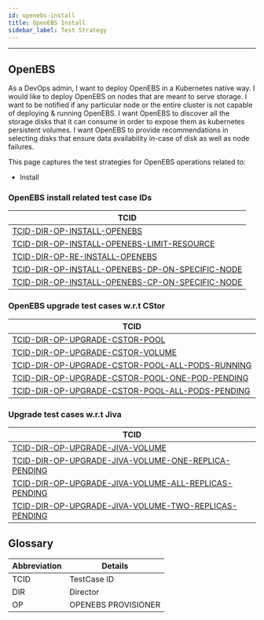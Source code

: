 ```yaml
---
id: openebs-install
title: OpenEBS Install
sidebar_label: Test Strategy
---
```

------

## OpenEBS
As a DevOps admin, I want to deploy OpenEBS in a Kubernetes native way. I would like to deploy OpenEBS on nodes that are meant to serve storage. I want to be notified if any particular node or the entire cluster is not capable of deploying & running OpenEBS. I want OpenEBS to discover all the storage disks that it can consume in order to expose them as kubernetes persistent volumes. I want OpenEBS to provide recommendations in selecting disks that ensure data availability in-case of disk as well as node failures.

This page captures the test strategies for OpenEBS operations related to:
- Install


### OpenEBS install related test case IDs

| TCID                                                                                      |
| ----------------------------------------------------------------------------------------  |
| [TCID-DIR-OP-INSTALL-OPENEBS](TCID-DIR-OP-INSTALL-OPENEBS)                                |
| [TCID-DIR-OP-INSTALL-OPENEBS-LIMIT-RESOURCE](TCID-DIR-OP-INSTALL-OPENEBS-LIMIT-RESOURCE)  |
| [TCID-DIR-OP-RE-INSTALL-OPENEBS](TCID-DIR-OP-RE-INSTALL-OPENEBS)                          |
| [TCID-DIR-OP-INSTALL-OPENEBS-DP-ON-SPECIFIC-NODE](TCID-DIR-OP-INSTALL-OPENEBS-DP-ON-SPECIFIC-NODE)|
| [TCID-DIR-OP-INSTALL-OPENEBS-CP-ON-SPECIFIC-NODE](TCID-DIR-OP-INSTALL-OPENEBS-CP-ON-SPECIFIC-NODE)|

### OpenEBS upgrade test cases w.r.t CStor

| TCID                                                                                       |
| ------------------------------------------------------------------------------------------ |
| [TCID-DIR-OP-UPGRADE-CSTOR-POOL](TCID-DIR-OP-UPGRADE-CSTOR-POOL)                           |
| [TCID-DIR-OP-UPGRADE-CSTOR-VOLUME](TCID-DIR-OP-UPGRADE-CSTOR-VOLUME)                       |
| [TCID-DIR-OP-UPGRADE-CSTOR-POOL-ALL-PODS-RUNNING](TCID-DIR-OP-UPGRADE-CSTOR-POOL-ALL-PODS-RUNNING)|
| [TCID-DIR-OP-UPGRADE-CSTOR-POOL-ONE-POD-PENDING](TCID-DIR-OP-UPGRADE-CSTOR-POOL-ONE-POD-PENDING)|
| [TCID-DIR-OP-UPGRADE-CSTOR-POOL-ALL-PODS-PENDING](TCID-DIR-OP-UPGRADE-CSTOR-POOL-ALL-PODS-PENDING)|


### Upgrade test cases w.r.t Jiva

| TCID                                                                                       |
| ------------------------------------------------------------------------------------------ |
| [TCID-DIR-OP-UPGRADE-JIVA-VOLUME](TCID-DIR-OP-UPGRADE-JIVA-VOLUME)                         |
| [TCID-DIR-OP-UPGRADE-JIVA-VOLUME-ONE-REPLICA-PENDING](TCID-DIR-OP-UPGRADE-JIVA-VOLUME-ONE-REPLICA-PENDING)|
| [TCID-DIR-OP-UPGRADE-JIVA-VOLUME-ALL-REPLICAS-PENDING](TCID-DIR-OP-UPGRADE-JIVA-VOLUME-ALL-REPLICAS-PENDING)|
| [TCID-DIR-OP-UPGRADE-JIVA-VOLUME-TWO-REPLICAS-PENDING](TCID-DIR-OP-UPGRADE-JIVA-VOLUME-TWO-REPLICAS-PENDING)|

## Glossary

| Abbreviation     | Details                           |
| ---------------- | --------------------------------- |
| TCID             | TestCase ID                       |
| DIR              | Director                          |
| OP               | OPENEBS PROVISIONER               |